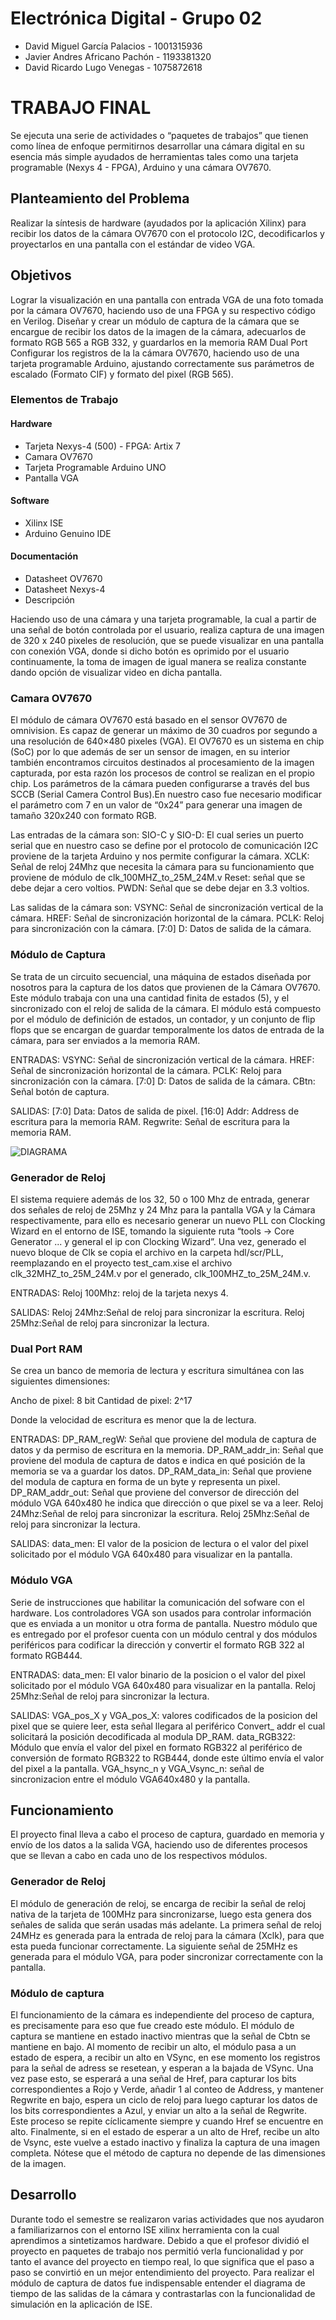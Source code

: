 # Electrónica Digital - Grupo 02

* David Miguel García Palacios - 1001315936
* Javier Andres Africano Pachón - 1193381320
* David Ricardo Lugo Venegas - 1075872618


# TRABAJO FINAL

Se ejecuta una serie de actividades o “paquetes de trabajos” que tienen como  línea de enfoque  permitirnos desarrollar una cámara digital en su esencia más simple ayudados de herramientas tales como una tarjeta programable (Nexys 4 - FPGA),  Arduino y una cámara OV7670.


## Planteamiento del Problema
Realizar la síntesis de hardware (ayudados por la aplicación Xilinx) para recibir los datos de la cámara OV7670 con el protocolo I2C,  decodificarlos y proyectarlos en una pantalla con el estándar de video VGA. 

## Objetivos
Lograr la visualización en una pantalla con entrada VGA de una foto tomada por la cámara OV7670, haciendo uso de una FPGA y su respectivo código en Verilog.
Diseñar y crear un módulo de captura de la cámara que se encargue de recibir los datos de la imagen de la cámara, adecuarlos de formato RGB 565 a RGB 332, y guardarlos en la memoria RAM Dual Port
Configurar los registros de la la cámara OV7670, haciendo uso de una tarjeta programable Arduino, ajustando correctamente sus parámetros de escalado (Formato CIF) y formato del pixel (RGB 565).

### Elementos de Trabajo
#### Hardware
* Tarjeta Nexys-4 (500) - FPGA: Artix 7
* Camara OV7670
* Tarjeta Programable Arduino UNO 
*  Pantalla VGA
#### Software
* Xilinx ISE
* Arduino Genuino IDE
#### Documentación
* Datasheet OV7670
* Datasheet Nexys-4
* Descripción

Haciendo uso de una cámara y una tarjeta programable, la cual a partir de una señal de botón controlada por el usuario, realiza captura de una imagen de 320 x 240 pixeles de resolución, que se puede visualizar en una pantalla con conexión VGA, donde si dicho botón es oprimido por el usuario continuamente, la toma de imagen de igual manera se realiza constante dando opción de visualizar video en dicha pantalla.

### Camara OV7670

El módulo de cámara OV7670 está basado en el sensor OV7670 de omnivision. Es capaz de generar un máximo de 30 cuadros por segundo a una resolución de 640×480 pixeles (VGA). El OV7670 es un sistema en chip (SoC) por lo que además de ser un sensor de imagen, en su interior también encontramos circuitos destinados al procesamiento de la imagen capturada, por esta razón los procesos de control se realizan en el propio chip. Los parámetros de la cámara pueden configurarse a través del bus SCCB (Serial Camera Control Bus).En nuestro caso fue necesario modificar el parámetro com 7 en un valor de “0x24” para generar una imagen de tamaño 320x240  con formato RGB.

Las entradas de la cámara son: 
SIO-C y SIO-D: El cual  series un puerto serial que en nuestro caso se define por  el protocolo de comunicación I2C proviene de la tarjeta Arduino y nos permite configurar la cámara.
XCLK: Señal de reloj  24Mhz que necesita la cámara para su funcionamiento que proviene de módulo de clk_100MHZ_to_25M_24M.v
Reset: señal que se debe dejar a cero voltios.
PWDN: Señal que se debe dejar en 3.3 voltios.

Las salidas de la cámara son: 
VSYNC: Señal de sincronización vertical de la cámara.
HREF: Señal de sincronización horizontal de la cámara.
PCLK: Reloj para sincronización con la cámara.
[7:0] D: Datos de salida de la cámara.

### Módulo de Captura

Se trata de un circuito secuencial, una máquina de estados diseñada por nosotros para la captura de los datos que provienen de la Cámara OV7670. Este módulo trabaja con una una cantidad finita de estados (5), y el sincronizado con el reloj de salida de la cámara. El módulo está compuesto por el módulo de definición de estados, un contador, y un conjunto de flip flops que se encargan de guardar temporalmente los datos de entrada de la cámara, para ser enviados a la memoria RAM.

ENTRADAS:
VSYNC: Señal de sincronización vertical de la cámara.
HREF: Señal de sincronización horizontal de la cámara.
PCLK: Reloj para sincronización con la cámara.
[7:0] D: Datos de salida de la cámara.
CBtn: Señal botón de captura.

SALIDAS:
[7:0] Data: Datos de salida de pixel.
[16:0] Addr: Address de escritura para la memoria RAM.
Regwrite: Señal de escritura para la memoria RAM.

![DIAGRAMA](https://github.com/unal-edigital1-2019-2/work04-proyectofinal-grupo-02-1/blob/master/docs/figs/Captura%20de%20datos.png)


### Generador de Reloj

El sistema requiere además de los 32, 50 o 100 Mhz de entrada, generar dos señales de reloj de 25Mhz y 24 Mhz para la pantalla VGA y la Cámara respectivamente, para ello es necesario generar un nuevo PLL con Clocking Wizard en el entorno de ISE, tomando la siguiente ruta “tools -> Core Generator ... y general el ip con Clocking Wizard”. Una vez, generado el nuevo bloque de Clk se copia el archivo en la carpeta hdl/scr/PLL, reemplazando en el proyecto test_cam.xise el archivo clk_32MHZ_to_25M_24M.v por el generado, clk_100MHZ_to_25M_24M.v.

ENTRADAS:
Reloj 100Mhz: reloj de la tarjeta nexys 4.

SALIDAS:
Reloj 24Mhz:Señal de reloj para sincronizar la escritura.
Reloj 25Mhz:Señal de reloj para sincronizar la lectura.

### Dual Port RAM

Se crea un banco de memoria de lectura  y escritura simultánea con las siguientes dimensiones: 
 
Ancho de pixel: 8 bit
Cantidad de pixel: 2^17

Donde la velocidad de escritura es menor que la de lectura.


ENTRADAS:
DP_RAM_regW: Señal que proviene del modula de captura de datos y da permiso de escritura en la memoria.
DP_RAM_addr_in: Señal que proviene del modula de captura de datos e indica en qué posición de la memoria se va a guardar los datos.
DP_RAM_data_in: Señal que proviene del modula de captura en forma de un byte y representa un pixel.
DP_RAM_addr_out: Señal que proviene del conversor de dirección del módulo VGA 640x480 he indica que dirección o que pixel se va a leer. 
Reloj 24Mhz:Señal de reloj para sincronizar la escritura.
Reloj 25Mhz:Señal de reloj para sincronizar la lectura.

SALIDAS:
data_men: El valor de la posicion de lectura o  el valor del pixel solicitado por el módulo VGA 640x480 para visualizar en la pantalla.


### Módulo VGA

Serie de instrucciones que habilitar la  comunicación del sofware con el hardware. Los controladores VGA son usados para controlar información que es enviada a un monitor u otra forma de pantalla.
Nuestro módulo que es entregado por el profesor cuenta con un módulo central y dos módulos periféricos para codificar la dirección y convertir el formato RGB 322 al formato RGB444.

ENTRADAS:
data_men: El valor binario de la posicion  o el valor del pixel solicitado por el módulo VGA 640x480 para visualizar en la pantalla.
Reloj 25Mhz:Señal de reloj para sincronizar la lectura.

SALIDAS:
VGA_pos_X y VGA_pos_X: valores codificados de la posicion del pixel que se quiere leer, esta señal llegara al periférico Convert_ addr el cual solicitará la posición decodificada al modula DP_RAM. 
data_RGB322: Módulo que envía el valor del pixel en formato RGB322 al periférico de conversión de formato RGB322 to RGB444, donde este último envía el valor del pixel a la pantalla.
VGA_hsync_n y VGA_Vsync_n: señal de sincronizacion entre el módulo VGA640x480 y la pantalla.

## Funcionamiento
El proyecto final lleva a cabo el proceso de captura, guardado en memoria y envío de los datos a la salida VGA, haciendo uso de diferentes procesos que se llevan a cabo en cada uno de los respectivos módulos.

### Generador de Reloj
El módulo de generación de reloj, se encarga de recibir la señal de reloj nativa de la tarjeta de 100MHz para sincronizarse, luego esta genera dos señales de salida que serán usadas más adelante. La primera señal de reloj 24MHz es generada para la entrada de reloj para la cámara (Xclk), para que esta pueda funcionar correctamente. La siguiente señal de 25MHz es generada para el módulo VGA, para poder sincronizar correctamente con la pantalla.

### Módulo de captura
El funcionamiento de la cámara es independiente del proceso de captura, es precisamente para eso que fue creado este módulo. El módulo de captura se mantiene en estado inactivo mientras que la señal de Cbtn se mantiene en bajo. Al momento de recibir un alto, el módulo pasa a un estado de espera, a recibir un alto en VSync, en ese momento los registros para la señal de adress se resetean, y esperan a la bajada de VSync. Una vez pase esto, se esperará a una señal de Href, para capturar los bits correspondientes a Rojo y Verde, añadir 1 al conteo de Address, y mantener Regwrite en bajo, espera un ciclo de reloj para luego capturar los datos de los bits correspondientes a Azul, y enviar un alto a la señal de Regwrite. Este proceso se repite cíclicamente siempre y cuando Href se encuentre en alto. Finalmente, si en el estado de esperar a un alto de Href, recibe un alto de Vsync, este vuelve a estado inactivo y finaliza la captura de una imagen completa. Nótese que el método de captura no depende de las dimensiones de la imagen.

## Desarrollo
Durante todo el semestre se realizaron varias actividades que nos ayudaron a familiarizarnos con el entorno ISE xilinx herramienta con la cual aprendimos a sintetizamos hardware. Debido a que el profesor dividió el proyecto en paquetes de trabajo nos permitió  verla funcionalidad y por tanto el avance del proyecto en tiempo real, lo que significa que el paso a paso se convirtió en un mejor entendimiento del proyecto. Para realizar el módulo de captura de datos fue indispensable entender el diagrama de tiempo de las salidas de la cámara y contrastarlas con la funcionalidad de simulación en la aplicación de ISE.


